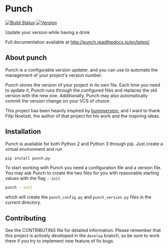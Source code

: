 # Punch

[![Build Status](https://travis-ci.org/lgiordani/punch.svg?branch=master)](https://travis-ci.org/lgiordani/punch)
[![Version](https://img.shields.io/pypi/v/punch.py.svg)](https://github.com/lgiordani/punch)

Update your version while having a drink

Full documentation available at http://punch.readthedocs.io/en/latest/

## About punch

Punch is a configurable version updater, and you can use to automate the management of your project's version number.

Punch stores the version of your project in its own file. Each time you need to update it, Punch runs through the configured
 files and replaces the old version with the new one. Additionally, Punch may also automatically commit the version change
 on your VCS of choice.

This project has been heavily inspired by [bumpversion](https://github.com/peritus/bumpversion), and I want to thank Filip Noetzel, the author of that project for his work and the inspiring ideas.

## Installation

Punch is available for both Python 2 and Python 3 through pip. Just create a virtual environment and run

``` sh
pip install punch.py
```

To start working with Punch you need a configuration file and a version file. You may ask Punch to create the two files for you with
 reasonable starting values with the flag `--init`
 
``` sh
punch --init
```

which will create the `punch_config.py` and `punch_version.py` files in the current directory.

## Contributing

See the CONTRIBUTING file for detailed information. Please remember that this project is actively developed in the `develop` branch, so be sure to work there if you try to implement new feature of fix bugs.